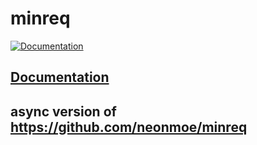 # minreq
[![Documentation](https://docs.rs/minreq/badge.svg)](https://docs.rs/minreq)

## [Documentation](https://docs.rs/minreq)

## async version of https://github.com/neonmoe/minreq
